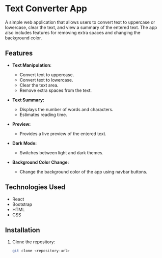# Text Converter App

A simple web application that allows users to convert text to uppercase or lowercase, clear the text, and view a summary of the entered text. The app also includes features for removing extra spaces and changing the background color.

## Features

- **Text Manipulation:**
  - Convert text to uppercase.
  - Convert text to lowercase.
  - Clear the text area.
  - Remove extra spaces from the text.

- **Text Summary:**
  - Displays the number of words and characters.
  - Estimates reading time.

- **Preview:**
  - Provides a live preview of the entered text.

- **Dark Mode:**
  - Switches between light and dark themes.

- **Background Color Change:**
  - Change the background color of the app using navbar buttons.

## Technologies Used

- React
- Bootstrap
- HTML
- CSS

## Installation

1. Clone the repository:

   ```bash
   git clone <repository-url>
